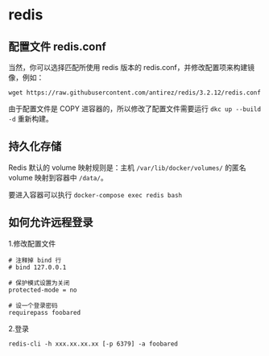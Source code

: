 # redis

## 配置文件 redis.conf

当然，你可以选择匹配所使用 redis 版本的 redis.conf，并修改配置项来构建镜像，例如：
```
wget https://raw.githubusercontent.com/antirez/redis/3.2.12/redis.conf
```

由于配置文件是 COPY 进容器的，所以修改了配置文件需要运行 `dkc up --build -d` 重新构建。

## 持久化存储

Redis 默认的 volume 映射规则是：主机 `/var/lib/docker/volumes/` 的匿名 volume 映射到容器中 `/data/`。

要进入容器可以执行 `docker-compose exec redis bash`


## 如何允许远程登录

1.修改配置文件
```
# 注释掉 bind 行
# bind 127.0.0.1

# 保护模式设置为关闭
protected-mode = no

# 设一个登录密码
requirepass foobared
```

2.登录
```
redis-cli -h xxx.xx.xx.xx [-p 6379] -a foobared
```


